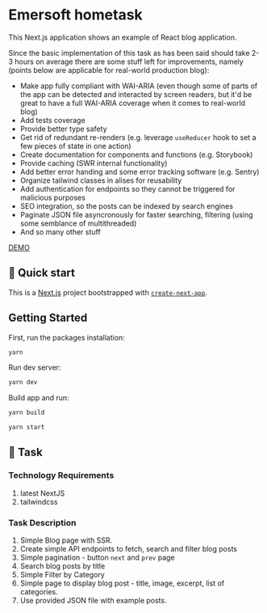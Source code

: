# Emersoft hometask

This Next.js application shows an example of React blog application.

Since the basic implementation of this task as has been said should take 2-3 hours on average there are some stuff left for improvements, namely (points below are applicable for real-world production blog):

- Make app fully compliant with WAI-ARIA (even though some of parts of the app can be detected and interacted by screen readers, but it'd be great to have a full WAI-ARIA coverage when it comes to real-world blog)
- Add tests coverage
- Provide better type safety
- Get rid of redundant re-renders (e.g. leverage `useReducer` hook to set a few pieces of state in one action)
- Create documentation for components and functions (e.g. Storybook)
- Provide caching (SWR internal functionality)
- Add better error handing and some error tracking software (e.g. Sentry)
- Organize tailwind classes in alises for reusability
- Add authentication for endpoints so they cannot be triggered for malicious purposes
- SEO integration, so the posts can be indexed by search engines
- Paginate JSON file asyncronously for faster searching, filtering (using some semblance of multithreaded)
- And so many other stuff

<a href="emersoft-hometask.vercel.app" target="_blank">DEMO</a>

## 🚀 Quick start

This is a [Next.js](https://nextjs.org/) project bootstrapped with [`create-next-app`](https://github.com/vercel/next.js/tree/canary/packages/create-next-app).

## Getting Started

First, run the packages installation:

```bash
yarn
```

Run dev server:

```bash
yarn dev
```

Build app and run:

```bash
yarn build

yarn start
```

## 📄 Task

### Technology Requirements

1. latest NextJS
2. tailwindcss

### Task Description

1. Simple Blog page with SSR.
2. Create simple API endpoints to fetch, search and filter blog posts
3. Simple pagination - button `next` and `prev` page
4. Search blog posts by title
5. Simple Filter by Category
6. Simple page to display blog post - title, image, excerpt, list of categories.
7. Use provided JSON file with example posts.
